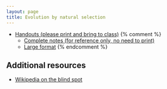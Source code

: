 ```yaml
---
layout: page
title: Evolution by natural selection
---
```


* [Handouts (please print and bring to class)](/materials/ns.handouts.pdf)
{% comment %} 
  * [Complete notes (for reference only, no need to print)](/materials/intro.complete.pdf)
  * [Large format](/materials/intro.large.pdf)
{% endcomment %} 


## Additional resources

* [Wikipedia on the blind spot](https://en.wikipedia.org/wiki/Blind_spot_(vision))


